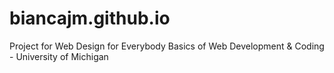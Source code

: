 # biancajm.github.io
Project for Web Design for Everybody Basics of Web Development &amp; Coding - University of Michigan
